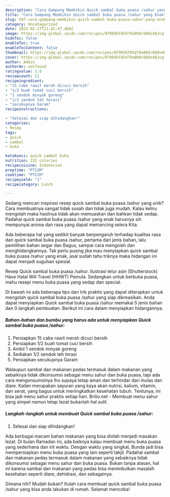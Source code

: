 ```yaml
---
description: "Cara Gampang Membikin Quick sambal buka puasa /sahur yang Enak"
title: "Cara Gampang Membikin Quick sambal buka puasa /sahur yang Enak"
slug: 597-cara-gampang-membikin-quick-sambal-buka-puasa-sahur-yang-enak
category: Uncategorized
date: 2023-02-27T21:41:47.404Z
image: https://img-global.cpcdn.com/recipes/079056f85d79a0b0/680x482cq70/quick-sambal-buka-puasa-sahur-foto-resep-utama.jpg
hideToc: false
enableToc: true
enableTocContent: false
thumbnail: https://img-global.cpcdn.com/recipes/079056f85d79a0b0/680x482cq70/quick-sambal-buka-puasa-sahur-foto-resep-utama.jpg
cover: https://img-global.cpcdn.com/recipes/079056f85d79a0b0/680x482cq70/quick-sambal-buka-puasa-sahur-foto-resep-utama.jpg
author: Admin
authorAv: notfound
ratingvalue: 3.6
reviewcount: 11
recipeingredient:
- "15 cabe rawit merah dicuci bersih"
- "1/2 buah tomat cuci bersih"
- "1 sendok minyak goreng"
- "1/2 sendok teh terasi"
- "secukupnya Garam"
recipeinstructions:

- "Selesai dan siap dihidangkan!"
categories:
- Resep
tags:
- quick
- sambal
- buka

katakunci: quick sambal buka 
nutrition: 232 calories
recipecuisine: Indonesian
preptime: "PT12M"
cooktime: "PT51M"
recipeyield: "1"
recipecategory: Lunch

---
```





Sedang mencari inspirasi resep quick sambal buka puasa /sahur yang unik? Cara membuatnya sangat tidak susah dan tidak juga mudah. Kalau keliru mengolah maka hasilnya tidak akan memuaskan dan bahkan tidak sedap. Padahal quick sambal buka puasa /sahur yang enak harusnya sih mempunyai aroma dan rasa yang dapat memancing selera Kita.





Ada beberapa hal yang sedikit banyak berpengaruh terhadap kualitas rasa dari quick sambal buka puasa /sahur, pertama dari jenis bahan, lalu pemilihan bahan segar dan Bagus, sampai cara mengolah dan menghidangkannya. Tak perlu pusing jika mau menyiapkan quick sambal buka puasa /sahur yang enak,      asal sudah tahu triknya maka hidangan ini dapat menjadi suguhan spesial.














Resep Quick sambal buka puasa /sahur. Ilustrasi telur asin (Shutterstock) Have Halal Will Travel (HHWT) Pemula. Sedangkan untuk berbuka puasa, mahu resepi menu buka puasa yang sedap dan special.






Di bawah ini ada beberapa tips dan trik praktis yang dapat diterapkan untuk mengolah quick sambal buka puasa /sahur yang siap dikreasikan. Anda dapat menyiapkan Quick sambal buka puasa /sahur memakai 5 jenis bahan dan 0 langkah pembuatan. Berikut ini cara dalam menyiapkan hidangannya.

<!--inarticleads1-->

##### Bahan-bahan dan bumbu yang harus ada untuk menyiapkan Quick sambal buka puasa /sahur:

1. Persiapkan 15 cabe rawit merah dicuci bersih
1. Persiapkan 1/2 buah tomat cuci bersih
1. Ambil 1 sendok minyak goreng
1. Sediakan 1/2 sendok teh terasi
1. Persiapkan secukupnya Garam


Walaupun sambal dan makanan pedas termasuk dalam makanan yang sebaiknya tidak dikonsumsi sebagai menu sahur dan buka puasa, tapi ada cara mengonsumsinya lho supaya tetap aman dan terhindar dari mulas dan diare. Kailan merupakan sayuran yang kaya akan nutrisi, kalium, vitamin, dan serat, yang bagus untuk meningkatkan kesehatan tubuh. Tentunya, ini bisa jadi menu sahur praktis setiap hari. Brilio.net - Membuat menu sahur yang simpel namun tetap lezat bukanlah hal sulit. 

<!--inarticleads2-->

##### Langkah-langkah untuk membuat Quick sambal buka puasa /sahur:


1. Selesai dan siap dihidangkan!

Ada berbagai macam bahan makanan yang bisa diolah menjadi masakan lezat. Di bulan Ramadan ini, ada baiknya kalau membuat menu buka puasa yang sederhana dan irit waktu. Dengan waktu yang singkat, Bunda jadi bisa mempersiapkan menu buka puasa yang lain seperti takjil. Padahal sambal dan makanan pedas termasuk dalam makanan yang sebaiknya tidak dikonsumsi sebagai menu sahur dan buka puasa. Bukan tanpa alasan, hal ini karena sambal dan makanan yang pedas bisa menimbulkan masalah kesehatan seperti diare, dehidrasi, dan sebagainya. 

Gimana nih? Mudah bukan? Itulah cara membuat quick sambal buka puasa /sahur yang bisa anda lakukan di rumah. Selamat mencoba!
